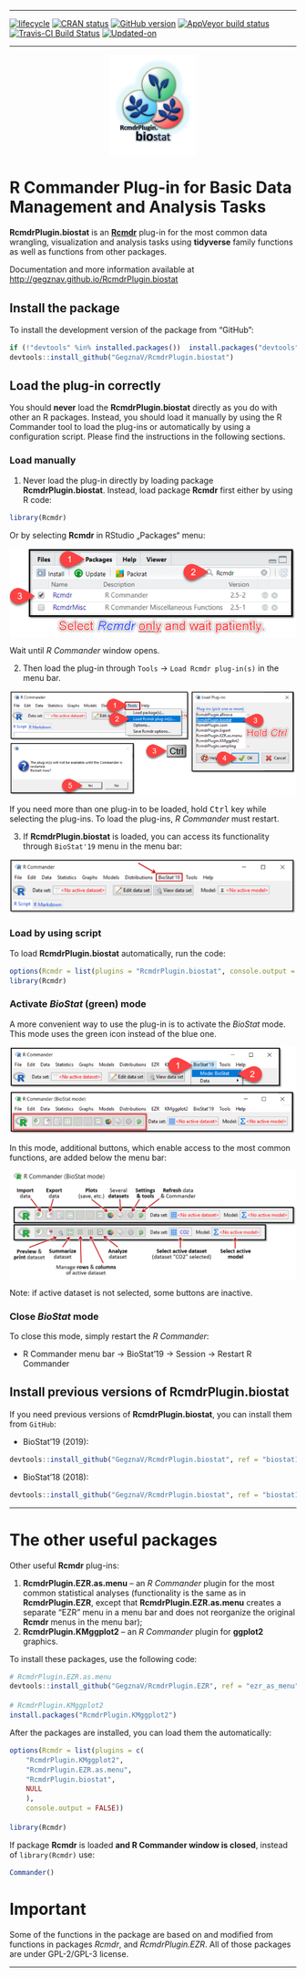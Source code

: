 
<!-- README.md is generated from README.Rmd. Please edit that file -->

-----

<!-- badges: start -->

[![lifecycle](https://img.shields.io/badge/lifecycle-experimental-orange.svg)](https://www.tidyverse.org/lifecycle/#experimental)
[![CRAN
status](https://www.r-pkg.org/badges/version/RcmdrPlugin.biostat)](https://cran.r-project.org/package=RcmdrPlugin.biostat)
[![GitHub
version](https://img.shields.io/badge/GitHub-v0.0.38-brightgreen.svg)](https://github.com/GegznaV/RcmdrPlugin.biostat)
[![AppVeyor build
status](https://ci.appveyor.com/api/projects/status/hm4h2rjb8ayr2df1/branch/master?svg=true)](https://ci.appveyor.com/project/GegznaV/rcmdrplugin-biostat/branch/master)
[![Travis-CI Build
Status](https://travis-ci.org/GegznaV/RcmdrPlugin.biostat.png?branch=master)](https://travis-ci.org/GegznaV/RcmdrPlugin.biostat)
[![Updated-on](https://img.shields.io/badge/Updated%20on-2019--05--14-yellowgreen.svg)](/commits/master)
<!-- badges: end -->

-----

<img src="https://raw.githubusercontent.com/GegznaV/RcmdrPlugin.biostat/master/docs/logo.png" width="30%" height="30%" style="display: block; margin: auto;" />

<!-- 
An *R Commander* Plugin for Basic (Bio)Statistical Routines  
-->

# R Commander Plug-in for Basic Data Management and Analysis Tasks

**RcmdrPlugin.biostat** is an
[**Rcmdr**](https://CRAN.R-project.org/package=Rcmdr) plug-in for the
most common data wrangling, visualization and analysis tasks using
**tidyverse** family functions as well as functions from other packages.

Documentation and more information available at
<http://gegznav.github.io/RcmdrPlugin.biostat>

## Install the package

To install the development version of the package from “GitHub”:

``` r
if (!"devtools" %in% installed.packages())  install.packages("devtools")
devtools::install_github("GegznaV/RcmdrPlugin.biostat")
```

## Load the plug-in correctly

You should **never** load the **RcmdrPlugin.biostat** directly as you do
with other an R packages. Instead, you should load it manually by using
the R Commander tool to load the plug-ins or automatically by using a
configuration script. Please find the instructions in the following
sections.

### Load manually

1.  Never load the plug-in directly by loading package
    **RcmdrPlugin.biostat**. Instead, load package **Rcmdr** first
    either by using R code:

<!-- end list -->

``` r
library(Rcmdr)
```

Or by selecting **Rcmdr** in RStudio „Packages“ menu:

<img src="https://raw.githubusercontent.com/GegznaV/RcmdrPlugin.biostat/master/inst/etc/fig/01--load-rcmdr-in-rs.png" style="display: block; margin: auto;" />

Wait until *R Commander* window opens.

2.  Then load the plug-in through `Tools` → `Load Rcmdr plug-in(s)` in
    the menu bar.

<img src="https://raw.githubusercontent.com/GegznaV/RcmdrPlugin.biostat/master/inst/etc/fig/02--load-plugin--biostat.png" style="display: block; margin: auto;" />

If you need more than one plug-in to be loaded, hold <kbd>Ctrl</kbd> key
while selecting the plug-ins. To load the plug-ins, *R Commander* must
restart.

3.  If **RcmdrPlugin.biostat** is loaded, you can access its
    functionality through `BioStat'19` menu in the menu bar:

<img src="https://raw.githubusercontent.com/GegznaV/RcmdrPlugin.biostat/master/inst/etc/fig/03--biostat-plugin-loaded.png" style="display: block; margin: auto;" />

### Load by using script

To load **RcmdrPlugin.biostat** automatically, run the code:

``` r
options(Rcmdr = list(plugins = "RcmdrPlugin.biostat", console.output = FALSE))
library(Rcmdr)
```

### Activate *BioStat* (green) mode

A more convenient way to use the plug-in is to activate the *BioStat*
mode. This mode uses the green icon instead of the blue one.

<img src="https://raw.githubusercontent.com/GegznaV/RcmdrPlugin.biostat/master/inst/etc/fig/04--activate-biostat-mode.png" style="display: block; margin: auto;" />

In this mode, additional buttons, which enable access to the most common
functions, are added below the menu bar:

<img src="https://raw.githubusercontent.com/GegznaV/RcmdrPlugin.biostat/master/inst/etc/fig/05--buttons-in-biostat-mode.png" style="display: block; margin: auto;" />

Note: if active dataset is not selected, some buttons are inactive.

### Close *BioStat* mode

To close this mode, simply restart the *R Commander*:

  - R Commander menu bar → BioStat’19 → Session → Restart R Commander

## Install previous versions of **RcmdrPlugin.biostat**

If you need previous versions of **RcmdrPlugin.biostat**, you can
install them from `GitHub`:

  - BioStat’19 (2019):

<!-- end list -->

``` r
devtools::install_github("GegznaV/RcmdrPlugin.biostat", ref = "biostat19")
```

  - BioStat’18 (2018):

<!-- end list -->

``` r
devtools::install_github("GegznaV/RcmdrPlugin.biostat", ref = "biostat18")
```

-----

# The other useful packages

Other useful **Rcmdr** plug-ins:

1.  **RcmdrPlugin.EZR.as.menu** – an *R Commander* plugin for the most
    common statistical analyses (functionality is the same as in
    **RcmdrPlugin.EZR**, except that **RcmdrPlugin.EZR.as.menu** creates
    a separate “EZR” menu in a menu bar and does not reorganize the
    original **Rcmdr** menus in the menu bar);
2.  **RcmdrPlugin.KMggplot2** – an *R Commander* plugin for **ggplot2**
    graphics.

To install these packages, use the following code:

``` r
# RcmdrPlugin.EZR.as.menu
devtools::install_github("GegznaV/RcmdrPlugin.EZR", ref = "ezr_as_menu")

# RcmdrPlugin.KMggplot2
install.packages("RcmdrPlugin.KMggplot2")
```

After the packages are installed, you can load them the automatically:

``` r
options(Rcmdr = list(plugins = c(
    "RcmdrPlugin.KMggplot2",
    "RcmdrPlugin.EZR.as.menu",
    "RcmdrPlugin.biostat",
    NULL
    ), 
    console.output = FALSE))

library(Rcmdr)
```

If package **Rcmdr** is loaded **and R Commander window is closed**,
instead of `library(Rcmdr)` use:

``` r
Commander()
```

# Important

Some of the functions in the package are based on and modified from
functions in packages *Rcmdr*<!--, *RcmdrPlugin.KMggplot2*-->, and
*RcmdrPlugin.EZR*. All of those packages are under GPL-2/GPL-3 license.

-----

<!-- * * * -->

<!--  <p align="right"> </p>     -->
